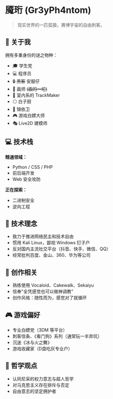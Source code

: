 # 魇珩 (Gr3yPh4ntom)

> 现实世界的一匹孤狼，赛博宇宙的自由刺客。

## 👤 关于我

拥有多重身份的谜之物种：

- 🎓 学生党
- 💻 程序员
- 🔒 ~~黑客~~ 安服仔
- 🎨 画师 ~~(画的一坨)~~
- 🎵 室内系的 TrackMaker
- ⚪ 白子厨
- 🎤 锦依卫
- 🎮 游戏白嫖大师
- 🎭 Live2D 建模师

## 💻 技术栈

**精通领域：**
- Python / CSS / PHP
- 前后端开发
- Web 安全攻防

**正在探索：**
- 二进制安全
- 逆向工程

## 🎯 技术理念

- 致力于推进网络民主和技术自由
- 惯用 Kali Linux，鄙视 Windows 钉子户
- 反对国内主流社交平台（抖音、快手、微信、QQ）
- 经常批判百度、金山、360、华为等公司

## 🎵 创作相关

- 熟练使用 Vocaloid、Cakewalk、Sekaiyu
- 信奉"全凭感觉也可以做神调教"
- 创作风格：随性而为，感觉对了就循环

## 🎮 游戏偏好

- 专业白嫖党（3DM 等平台）
- 刺客信条、《看门狗》系列（通常玩一半弃坑）
- 沉迷《冰与火之舞》
- 游戏收藏家（D盘吃灰专业户）

## 💭 哲学观点

- 认同尼采的权力意志与超人哲学
- 对马克思主义存在排斥与否定
- 自由意志的坚定拥护者
